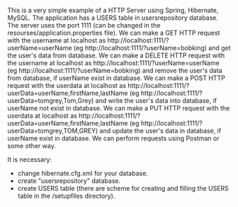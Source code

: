   This is a very simple example of a HTTP Server using Spring, Hibernate, MySQL.
  The application has a USERS table in usersrepository database.
  The server uses the port 1111 (can be changed in the resourses/application.properties file).
  We can make a GET HTTP request with the username at localhost as http://localhost:1111/?userName=userName
   (eg http://localhost:1111/?userName=bobking) and get the user's data from database.
  We can make a DELETE HTTP request with the username at localhost as http://localhost:1111/?userName=userName
     (eg http://localhost:1111/?userName=bobking) and remove the user's data from database, if userName exist in
     database.
  We can make a POST HTTP request with the userdata at localhost as
    http://localhost:1111/?userData=userName,firstName,lastName (eg http://localhost:1111/?userData=tomgrey,Tom,Grey)
    and write the user's data into database, if userName not exist in database.
  We can make a PUT HTTP request with the userdata at localhost as
    http://localhost:1111/?userData=userName,firstName,lastName (eg http://localhost:1111/?userData=tomgrey,TOM,GREY)
    and update the user's data in database, if userName exist in database.
  We can perform requests using Postman or some other way.

  It is necessary:
- change hibernate.cfg.xml for your database.
- create "usersrepository" database.
- create USERS table (there are scheme for creating and filling the USERS table in the /setupfiles directory).
